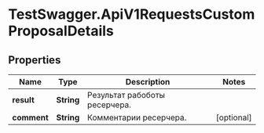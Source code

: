 # TestSwagger.ApiV1RequestsCustomProposalDetails

## Properties

Name | Type | Description | Notes
------------ | ------------- | ------------- | -------------
**result** | **String** | Результат рабоботы ресерчера. | 
**comment** | **String** | Комментарии ресерчера. | [optional] 



